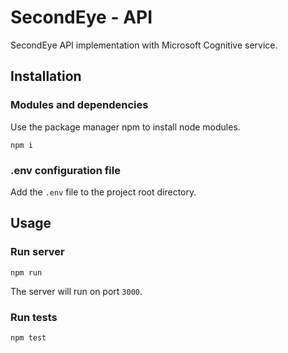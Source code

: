 # SecondEye - API

SecondEye API implementation with Microsoft Cognitive service.

## Installation

### Modules and dependencies

Use the package manager npm to install node modules.

```
npm i
```

### .env configuration file

Add the `.env` file to the project root directory.

## Usage

### Run server

```
npm run
```
The server will run on port `3000`.

### Run tests

```
npm test
```